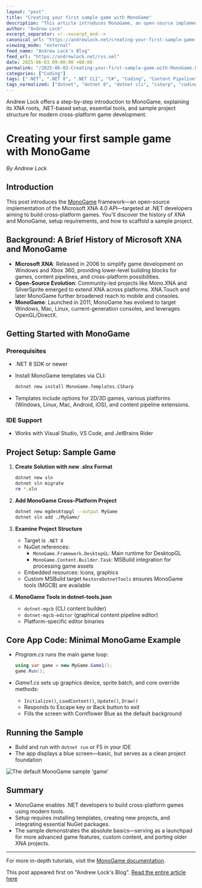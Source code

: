```yaml
---
layout: "post"
title: "Creating your first sample game with MonoGame"
description: "This article introduces MonoGame, an open-source implementation of the Microsoft XNA 4.0 API, covering its evolution from Microsoft's XNA framework, how to set up the development environment with .NET 8 and MonoGame templates, and step-by-step instructions to create a basic cross-platform game sample. Readers will learn about project setup, core code structure, essential NuGet packages, and MonoGame tooling such as the Content Builder. The piece is aimed at .NET developers interested in game development or porting legacy XNA projects."
author: "Andrew Lock"
excerpt_separator: <!--excerpt_end-->
canonical_url: "https://andrewlock.net/creating-your-first-sample-game-with-monogame/"
viewing_mode: "external"
feed_name: "Andrew Lock's Blog"
feed_url: "https://andrewlock.net/rss.xml"
date: 2025-06-03 09:00:00 +00:00
permalink: "/2025-06-03-Creating-your-first-sample-game-with-MonoGame.html"
categories: ["Coding"]
tags: [".NET", ".NET 8", ".NET CLI", "C#", "Coding", "Content Pipeline", "Cross Platform", "DesktopGL", "Game Development", "JetBrains Rider", "MGCB", "Microsoft XNA", "MonoGame", "MonoGame Templates", "MSBuild", "NuGet", "OpenGL", "Posts", "Project Setup", "Sample Application", "VS", "XNA 4.0 API"]
tags_normalized: ["dotnet", "dotnet 8", "dotnet cli", "csharp", "coding", "content pipeline", "cross platform", "desktopgl", "game development", "jetbrains rider", "mgcb", "microsoft xna", "monogame", "monogame templates", "msbuild", "nuget", "opengl", "posts", "project setup", "sample application", "vs", "xna 4dot0 api"]
---
```


Andrew Lock offers a step-by-step introduction to MonoGame, explaining its XNA roots, .NET-based setup, essential tools, and sample project structure for modern cross-platform game development.<!--excerpt_end-->

# Creating your first sample game with MonoGame

*By Andrew Lock*

## Introduction

This post introduces the [MonoGame](https://monogame.net/) framework—an open-source implementation of the Microsoft XNA 4.0 API—targeted at .NET developers aiming to build cross-platform games. You'll discover the history of XNA and MonoGame, setup requirements, and how to scaffold a sample project.

## Background: A Brief History of Microsoft XNA and MonoGame

- **Microsoft XNA**: Released in 2006 to simplify game development on Windows and Xbox 360, providing lower-level building blocks for games, content pipelines, and cross-platform possibilities.
- **Open-Source Evolution**: Community-led projects like Mono.XNA and SilverSprite emerged to extend XNA across platforms. XNA.Touch and later MonoGame further broadened reach to mobile and consoles.
- **MonoGame**: Launched in 2011, MonoGame has evolved to target Windows, Mac, Linux, current-generation consoles, and leverages OpenGL/DirectX.

## Getting Started with MonoGame

### Prerequisites

- .NET 8 SDK or newer
- Install MonoGame templates via CLI:

  ```bash
  dotnet new install MonoGame.Templates.CSharp
  ```

- Templates include options for 2D/3D games, various platforms (Windows, Linux, Mac, Android, iOS), and content pipeline extensions.

### IDE Support

- Works with Visual Studio, VS Code, and JetBrains Rider

## Project Setup: Sample Game

1. **Create Solution with new .slnx Format**

   ```bash
   dotnet new sln
   dotnet sln migrate
   rm *.sln
   ```

2. **Add MonoGame Cross-Platform Project**

   ```bash
   dotnet new mgdesktopgl --output MyGame
   dotnet sln add ./MyGame/
   ```

3. **Examine Project Structure**
   - Target is `.NET 8`
   - NuGet references:
     - `MonoGame.Framework.DesktopGL`: Main runtime for DesktopGL
     - `MonoGame.Content.Builder.Task`: MSBuild integration for processing game assets
   - Embedded resources: Icons, graphics
   - Custom MSBuild target `RestoreDotnetTools` ensures MonoGame tools (MGCB) are available

4. **MonoGame Tools in dotnet-tools.json**
   - `dotnet-mgcb` (CLI content builder)
   - `dotnet-mgcb-editor` (graphical content pipeline editor)
   - Platform-specific editor binaries

## Core App Code: Minimal MonoGame Example

- *Program.cs* runs the main game loop:

  ```csharp
  using var game = new MyGame.Game1();
  game.Run();
  ```

- *Game1.cs* sets up graphics device, sprite batch, and core override methods:
    - `Initialize()`, `LoadContent()`, `Update()`, `Draw()`
    - Responds to Escape key or Back button to exit
    - Fills the screen with Cornflower Blue as the default background

## Running the Sample

- Build and run with `dotnet run` or F5 in your IDE
- The app displays a blue screen—basic, but serves as a clean project foundation

![The default MonoGame sample 'game'](/content/images/2025/monogame_00.png)

## Summary

- MonoGame enables .NET developers to build cross-platform games using modern tools.
- Setup requires installing templates, creating new projects, and integrating essential NuGet packages.
- The sample demonstrates the absolute basics—serving as a launchpad for more advanced game features, custom content, and porting older XNA projects.

---

For more in-depth tutorials, visit the [MonoGame documentation](https://docs.monogame.net/articles/getting_started/index.html).

This post appeared first on "Andrew Lock's Blog". [Read the entire article here](https://andrewlock.net/creating-your-first-sample-game-with-monogame/)

